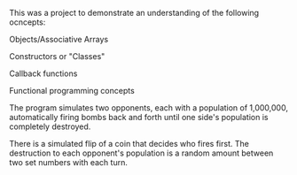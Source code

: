 This was a project to demonstrate an understanding of the following ocncepts:

Objects/Associative Arrays

Constructors or "Classes"

Callback functions

Functional programming concepts

The program simulates two opponents, each with a population of 1,000,000, automatically firing bombs back and forth until one side's population is completely destroyed. 

There is a simulated flip of a coin that decides who fires first. The destruction to each opponent's population is a random amount between two set numbers with each turn.